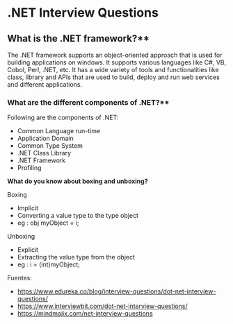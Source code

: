 # .NET Interview Questions

## What is the .NET framework?**

The .NET framework supports an object-oriented approach that is used for building applications on windows. It supports various languages like C#, VB, Cobol, Perl, .NET, etc. It has a wide variety of tools and functionalities like class, library and APIs that are used to build, deploy and run web services and different applications.

### What are the different components of .NET?**

Following are the components of .NET:
* Common Language run-time
* Application Domain
* Common Type System
* .NET Class Library
* .NET Framework
* Profiling

**What do you know about boxing and unboxing?**

Boxing
* Implicit
* Converting a value type to the type object
* eg : obj myObject = i;

Unboxing
* Explicit
* Extracting the value type from the object
* eg : i = (int)myObject;

Fuentes:

- https://www.edureka.co/blog/interview-questions/dot-net-interview-questions/
- https://www.interviewbit.com/dot-net-interview-questions/
- https://mindmajix.com/net-interview-questions
